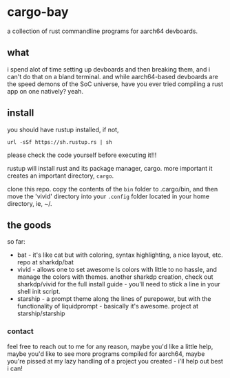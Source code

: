 # cargo-bay
a collection of rust commandline programs for aarch64 devboards. 

## what
i spend alot of time setting up devboards and then breaking them, and i can't do that on a bland terminal. and while aarch64-based devboards are the speed demons of the SoC universe, have you ever tried compiling a rust app on one natively? yeah. 

## install
you should have rustup installed, if not, 

`url -sSf https://sh.rustup.rs | sh`

please check the code yourself before executing it!!! 

rustup will install rust and its package manager, cargo. more important it creates an important directory, ``cargo``. 

clone this repo. copy the contents of the ``bin`` folder to .cargo/bin, and then move the 'vivid' directory into your ``.config`` folder located in your home directory, ie, ~/. 

## the goods 
so far: 

* bat - it's like cat but with coloring, syntax highlighting, a nice layout, etc. repo at sharkdp/bat 
* vivid - allows one to set awesome ls colors with little to no hassle, and manage the colors with themes. another sharkdp creation, check out sharkdp/vivid for the full install guide - you'll need to stick a line in your shell init script. 
* starship - a prompt theme along the lines of purepower, but with the functionality of liquidprompt - basically it's awesome. project at starship/starship 

### contact 

feel free to reach out to me for any reason, maybe you'd like a little help, maybe you'd like to see more programs compiled for aarch64, maybe you're pissed at my lazy handling of a project you created - i'll help out best i can!

